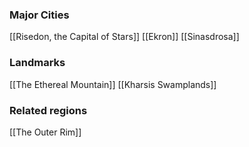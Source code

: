 ### Major Cities

[[Risedon, the Capital of Stars]]
[[Ekron]]
[[Sinasdrosa]]

### Landmarks

[[The Ethereal Mountain]]
[[Kharsis Swamplands]]

### Related regions

[[The Outer Rim]]